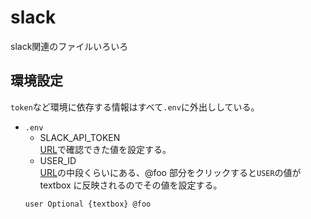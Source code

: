 # slack
slack関連のファイルいろいろ

## 環境設定  
`token`など環境に依存する情報はすべて`.env`に外出ししている。  
  
- `.env`
    - SLACK_API_TOKEN  
    [URL](https://api.slack.com/custom-integrations/legacy-tokens)で確認できた値を設定する。  
    - USER_ID  
    [URL](https://api.slack.com/methods/users.profile.get/test)の中段くらいにある、@foo 部分をクリックすると`USER`の値が textbox に反映されるのでその値を設定する。　　
    ```
    user Optional {textbox} @foo
    ```
